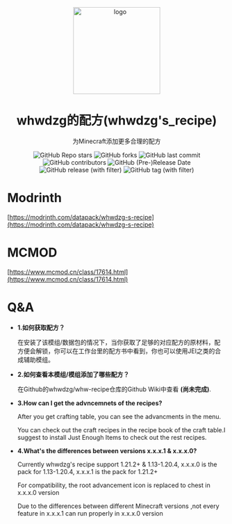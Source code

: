<div align="center">
    <img align="center" src="https://raw.githubusercontent.com/whwdzg/whwdzg-s_recipe/main/pack.png" alt="logo" width="200">
    <h1 align="center">whwdzg的配方(whwdzg's_recipe)</h1>
    <p align="enter">为Minecraft添加更多合理的配方</p>
    <img alt="GitHub Repo stars" src="https://img.shields.io/github/stars/whwdzg/whwdzg-s_recipe">
    <img alt="GitHub forks" src="https://img.shields.io/github/forks/whwdzg/whwdzg-s_recipe">
    <img alt="GitHub last commit" src="https://img.shields.io/github/last-commit/whwdzg/whwdzg-s_recipe">
    <img alt="GitHub contributors" src="https://img.shields.io/github/contributors/whwdzg/whwdzg-s_recipe">
    <img alt="GitHub (Pre-)Release Date" src="https://img.shields.io/github/release-date-pre/whwdzg/whwdzg-s_recipe">
    <img alt="GitHub release (with filter)" src="https://img.shields.io/github/v/release/whwdzg/whwdzg-s_recipe">
    <img alt="GitHub tag (with filter)" src="https://img.shields.io/github/v/tag/whwdzg/whwdzg-s_recipe">
    </br>
</div>

# Modrinth
[https://modrinth.com/datapack/whwdzg-s-recipe](https://modrinth.com/datapack/whwdzg-s-recipe)

# MCMOD
[https://www.mcmod.cn/class/17614.html](https://www.mcmod.cn/class/17614.html)

# Q&A
- **1.如何获取配方？**

  在安装了该模组/数据包的情况下，当你获取了足够的对应配方的原材料，配方便会解锁，你可以在工作台里的配方书中看到，你也可以使用JEI之类的合成辅助模组。

- **2.如何查看本模组/模组添加了哪些配方？**

  在Github的whwdzg/whw-recipe仓库的Github Wiki中查看
**(尚未完成)**.

- **3.How can I get the advncemnets of the recipes?**

  After you get crafting table, you can see the advancments in the menu.
  
  You can check out the craft recipes in the recipe book of the craft table.I suggest to install Just Enough Items to check out the rest recipes.

- **4.What's the differences between versions x.x.x.1 & x.x.x.0?**

    Currently whwdzg's recipe support 1.21.2+ & 1.13-1.20.4, x.x.x.0 is the pack for 1.13-1.20.4, x.x.x.1 is the pack for 1.21.2+
  
    For compatibility, the root advancement icon is replaced to chest in x.x.x.0 version

    Due to the differences between different Minecraft versions ,not every feature in x.x.x.1 can run properly in x.x.x.0 version

